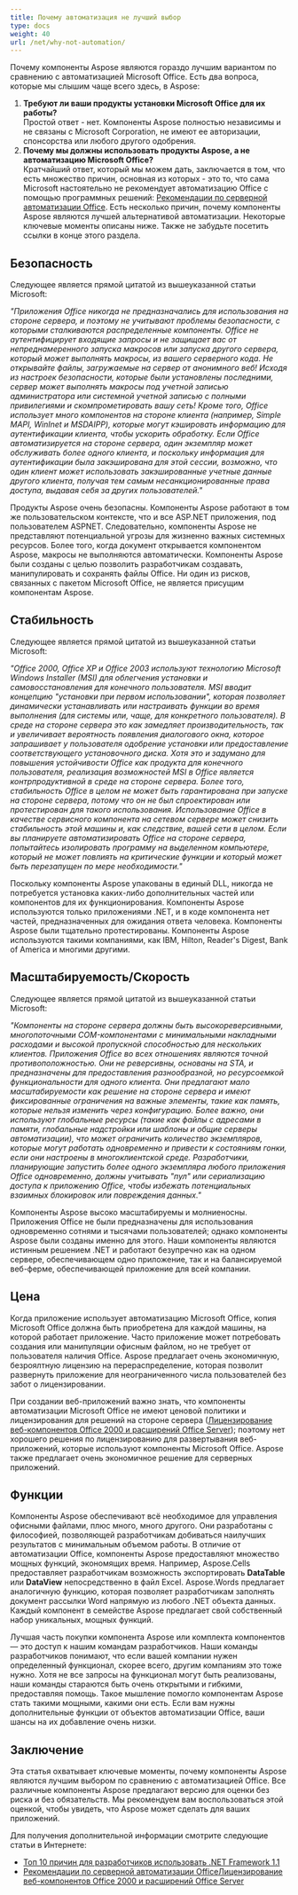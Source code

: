 ```yaml
---
title: Почему автоматизация не лучший выбор
type: docs
weight: 40
url: /net/why-not-automation/
---
```


Почему компоненты Aspose являются гораздо лучшим вариантом по сравнению с автоматизацией Microsoft Office. Есть два вопроса, которые мы слышим чаще всего здесь, в Aspose:

1. **Требуют ли ваши продукты установки Microsoft Office для их работы?**  
   Простой ответ - нет. Компоненты Aspose полностью независимы и не связаны с Microsoft Corporation, не имеют ее авторизации, спонсорства или любого другого одобрения.
2. **Почему мы должны использовать продукты Aspose, а не автоматизацию Microsoft Office?**  
   Кратчайший ответ, который мы можем дать, заключается в том, что есть множество причин, основная из которых - это то, что сама Microsoft настоятельно не рекомендует автоматизацию Office с помощью программных решений: [Рекомендации по серверной автоматизации Office](https://support.microsoft.com/?scid=kb;EN-US;q257757). Есть несколько причин, почему компоненты Aspose являются лучшей альтернативой автоматизации. Некоторые ключевые моменты описаны ниже. Также не забудьте посетить ссылки в конце этого раздела.

## **Безопасность**

Следующее является прямой цитатой из вышеуказанной статьи Microsoft:

_"Приложения Office никогда не предназначались для использования на стороне сервера, и поэтому не учитывают проблемы безопасности, с которыми сталкиваются распределенные компоненты. Office не аутентифицирует входящие запросы и не защищает вас от непреднамеренного запуска макросов или запуска другого сервера, который может выполнять макросы, из вашего серверного кода. Не открывайте файлы, загружаемые на сервер от анонимного веб! Исходя из настроек безопасности, которые были установлены последними, сервер может выполнять макросы под учетной записью администратора или системной учетной записью с полными привилегиями и скомпрометировать вашу сеть! Кроме того, Office использует много компонентов на стороне клиента (например, Simple MAPI, WinInet и MSDAIPP), которые могут кэшировать информацию для аутентификации клиента, чтобы ускорить обработку. Если Office автоматизируется на стороне сервера, один экземпляр может обслуживать более одного клиента, и поскольку информация для аутентификации была закэширована для этой сессии, возможно, что один клиент может использовать закэшированные учетные данные другого клиента, получая тем самым несанкционированные права доступа, выдавая себя за других пользователей."_

Продукты Aspose очень безопасны. Компоненты Aspose работают в том же пользовательском контексте, что и все ASP.NET приложения, под пользователем ASPNET. Следовательно, компоненты Aspose не представляют потенциальной угрозы для жизненно важных системных ресурсов. Более того, когда документ открывается компонентом Aspose, макросы не выполняются автоматически. Компоненты Aspose были созданы с целью позволить разработчикам создавать, манипулировать и сохранять файлы Office. Ни один из рисков, связанных с пакетом Microsoft Office, не является присущим компонентам Aspose.

## **Стабильность**

Следующее является прямой цитатой из вышеуказанной статьи Microsoft:

_"Office 2000, Office XP и Office 2003 используют технологию Microsoft Windows Installer (MSI) для облегчения установки и самовосстановления для конечного пользователя. MSI вводит концепцию "установки при первом использовании", которая позволяет динамически устанавливать или настраивать функции во время выполнения (для системы или, чаще, для конкретного пользователя). В среде на стороне сервера это как замедляет производительность, так и увеличивает вероятность появления диалогового окна, которое запрашивает у пользователя одобрение установки или предоставление соответствующего установочного диска. Хотя это и задумано для повышения устойчивости Office как продукта для конечного пользователя, реализация возможностей MSI в Office является контрпродуктивной в среде на стороне сервера. Более того, стабильность Office в целом не может быть гарантирована при запуске на стороне сервера, потому что он не был спроектирован или протестирован для такого использования. Использование Office в качестве сервисного компонента на сетевом сервере может снизить стабильность этой машины и, как следствие, вашей сети в целом. Если вы планируете автоматизировать Office на стороне сервера, попытайтесь изолировать программу на выделенном компьютере, который не может повлиять на критические функции и который может быть перезапущен по мере необходимости."_

Поскольку компоненты Aspose упакованы в единый DLL, никогда не потребуется установка каких-либо дополнительных частей или компонентов для их функционирования. Компоненты Aspose используются только приложениями .NET, и в коде компонента нет частей, предназначенных для ожидания ответа человека. Компоненты Aspose были тщательно протестированы. Компоненты Aspose используются такими компаниями, как IBM, Hilton, Reader's Digest, Bank of America и многими другими.

## **Масштабируемость/Скорость**

Следующее является прямой цитатой из вышеуказанной статьи Microsoft:

_"Компоненты на стороне сервера должны быть высокореверсивными, многопоточными COM-компонентами с минимальными накладными расходами и высокой пропускной способностью для нескольких клиентов. Приложения Office во всех отношениях являются точной противоположностью. Они не реверсивны, основаны на STA, и предназначены для предоставления разнообразной, но ресурсоемкой функциональности для одного клиента. Они предлагают мало масштабируемости как решение на стороне сервера и имеют фиксированные ограничения на важные элементы, такие как память, которые нельзя изменить через конфигурацию. Более важно, они используют глобальные ресурсы (такие как файлы с адресами в памяти, глобальные надстройки или шаблоны и общие серверы автоматизации), что может ограничить количество экземпляров, которые могут работать одновременно и привести к состояниям гонки, если они настроены в многоклиентской среде. Разработчики, планирующие запустить более одного экземпляра любого приложения Office одновременно, должны учитывать "пул" или сериализацию доступа к приложению Office, чтобы избежать потенциальных взаимных блокировок или повреждения данных."_

Компоненты Aspose высоко масштабируемы и молниеносны. Приложения Office не были предназначены для использования одновременно сотнями и тысячами пользователей; однако компоненты Aspose были созданы именно для этого. Наши компоненты являются истинным решением .NET и работают безупречно как на одном сервере, обеспечивающем одно приложение, так и на балансируемой веб-ферме, обеспечивающей приложение для всей компании.

## **Цена**

Когда приложение использует автоматизацию Microsoft Office, копия Microsoft Office должна быть приобретена для каждой машины, на которой работает приложение. Часто приложение может потребовать создания или манипуляции офисным файлом, но не требует от пользователя наличия Office. Aspose предлагает очень экономичную, безроялтную лицензию на перераспределение, которая позволит развернуть приложение для неограниченного числа пользователей без забот о лицензировании.

При создании веб-приложений важно знать, что компоненты автоматизации Microsoft Office не имеют ценовой политики и лицензирования для решений на стороне сервера ([Лицензирование веб-компонентов Office 2000 и расширений Office Server](https://support.microsoft.com/?scid=kb;EN-US;q243006)); поэтому нет хорошего решения по лицензированию для развертывания веб-приложений, которые используют компоненты Microsoft Office. Aspose также предлагает очень экономичное решение для серверных приложений.

## **Функции**

Компоненты Aspose обеспечивают всё необходимое для управления офисными файлами, плюс много, много другого. Они разработаны с философией, позволяющей разработчикам добиваться наилучших результатов с минимальным объемом работы. В отличие от автоматизации Office, компоненты Aspose предоставляют множество мощных функций, экономящих время. Например, Aspose.Cells предоставляет разработчикам возможность экспортировать **DataTable** или **DataView** непосредственно в файл Excel. Aspose.Words предлагает аналогичную функцию, которая позволяет разработчикам заполнять документ рассылки Word напрямую из любого .NET объекта данных. Каждый компонент в семействе Aspose предлагает свой собственный набор уникальных, мощных функций.

Лучшая часть покупки компонента Aspose или комплекта компонентов — это доступ к нашим командам разработчиков. Наши команды разработчиков понимают, что если вашей компании нужен определенный функционал, скорее всего, другим компаниям это тоже нужно. Хотя не все запросы на функционал могут быть реализованы, наши команды стараются быть очень открытыми и гибкими, предоставляя помощь. Такое мышление помогло компонентам Aspose стать такими мощными, какими они есть. Если вам нужны дополнительные функции от объектов автоматизации Office, ваши шансы на их добавление очень низки.

## **Заключение**

Эта статья охватывает ключевые моменты, почему компоненты Aspose являются лучшим выбором по сравнению с автоматизацией Office. Все различные компоненты Aspose предлагают версию для оценки без риска и без обязательств. Мы рекомендуем вам воспользоваться этой оценкой, чтобы увидеть, что Aspose может сделать для ваших приложений.

Для получения дополнительной информации смотрите следующие статьи в Интернете:

- [Топ 10 причин для разработчиков использовать .NET Framework 1.1](http://msdn2.microsoft.com/en-us/netframework/aa497339.aspx)
- [Рекомендации по серверной автоматизации Office](https://support.microsoft.com/?scid=kb;EN-US;q257757)[Лицензирование веб-компонентов Office 2000 и расширений Office Server](https://support.microsoft.com/?scid=kb;EN-US;q243006)
